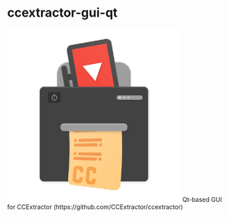 # ccextractor-gui-qt
<img src = "cc.png">
Qt-based GUI for CCExtractor (https://github.com/CCExtractor/ccextractor)
